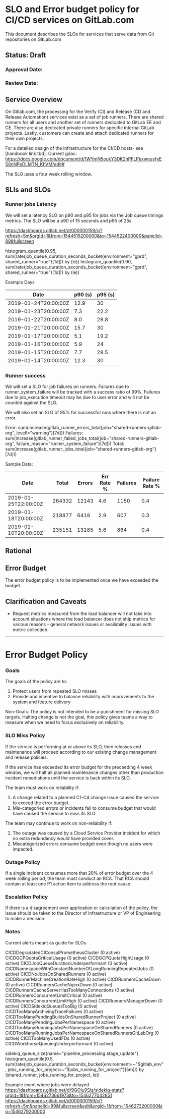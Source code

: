 # SLO and Error budget policy for CI/CD services on GitLab.com

This document describes the SLOs for services that serve data from Git repositories on GitLab.com

## Status: Draft
### Approval Date:
### Review Date:

## Service Overview
On Gitlab.com, the processing for the Verify (CI) and Release (CD and Release Automation) services exist as a set of job runners.  There are shared runners for all users and another set of runners dedicated to GitLab EE and CE.  There are also dedicated private runners for specific internal GitLab projects.  Lastly, customers can create and attach dedicated runners for their own projects.

For a detailed design of the infrastructure for the CI/CD hosts- see [handbook link tbd].
Current gdoc:  https://docs.google.com/document/d/1WYmN5oukY3DK2hPFLPkxwnuyfxES8nNPeDLMTN_KhVM/edit#

The SLO uses a four week rolling window.

## SLIs and SLOs

### Runner jobs Latency

We will set a latency SLO on p90 and p95 for jobs via the Job queue timings metrics.  The SLO will be a p90 of 15 seconds and p95 of 25s.

https://dashboards.gitlab.net/d/000000159/ci?refresh=5m&orgId=1&from=1544515200000&to=1544522400000&panelId=89&fullscreen

histogram_quantile(0.95, sum(rate(job_queue_duration_seconds_bucket{environment="gprd", shared_runner="true"}[1d])) by (le))
histogram_quantile(0.90, sum(rate(job_queue_duration_seconds_bucket{environment="gprd", shared_runner="true"}[1d])) by (le))

Example Days

|Date        | p90 (s) | p95 (s) |
|--------------------|---------|-----|
|2019-01-24T20:00:00Z| 12.9 | 30 |
|2019-01-23T20:00:00Z| 7.3  | 22.2 |
|2019-01-22T20:00:00Z| 8.0  | 28.8 |
|2019-01-21T20:00:00Z| 15.7 | 30 |
|2019-01-17T20:00:00Z| 5.1  | 19.2 |
|2019-01-16T20:00:00Z| 5.9  | 24 |
|2019-01-15T20:00:00Z| 7.7  | 28.5 |
|2019-01-14T20:00:00Z| 12.3 | 30 |


### Runner success

We will set a SLO for job failures on runners.  Failures due to runner_system_failure will be tracked with a success ratio of 99%.  Failures due to job_execution timeout may be due to user error and will not be counted against the SLO.

We will also set an SLO of 95% for successful runs where there is not an error.

Error: sum(increase(gitlab_runner_errors_total{job="shared-runners-gitlab-org", level!="warning"}[7d]))
Failures: sum(increase(gitlab_runner_failed_jobs_total{job="shared-runners-gitlab-org", failure_reason="runner_system_failure"}[7d]))
Total: sum(increase(gitlab_runner_jobs_total{job="shared-runners-gitlab-org"}[7d]))

Sample Data:

|Date                | Total   | Errors | Err Rate %| Failures | Failure Rate %|
|--------------------|---------|--------|-----|----------------|---------------|
|2019-01-25T22:00:00Z| 264332  | 12143  | 4.6 |  1150          | 0.4 |
|2019-01-18T20:00:00Z| 218877  | 6418   | 2.9 |  607           | 0.3 |
|2019-01-10T20:00:00Z| 235151  | 13185  | 5.6 |  864           | 0.4 |

## Rational


## Error Budget

The error budget policy is to be implemented once we have exceeded the budget.


## Clarification and Caveats

* Request metrics measured from the load balancer will not take into account situations where the load balancer does not ship metrics for various reasons - general network issues or availability issues with metric collection.

-------------------------------------------

# Error Budget Policy

### Goals
The goals of the policy are to:
1. Protect users from repeated SLO misses
2. Provide and incentive to balance reliability with improvements to the system and feature delivery

Non-Goals: The policy is not intended to be a punishment for missing SLO targets.  Halting change is not the goal, this policy gives teams a way to measure when we need to focus exclusively on reliability.


### SLO Miss Policy

If the service is performing at or above its SLO, then releases and maintenance will proceed according to our exisitng change management and release policies.

If the service has exceeded its error budget for the preceeding 4 week window, we will halt all planned maintenance changes other than production incident remediations until the service is back within its SLO.

The team must work on reliability if:

1. A change related to a planned C1-C4 change issue caused the service to exceed the error budget.
2. Mis-categoried errors or incidents fail to consume budget that would have caused the service to miss its SLO.

The team may continue to work on non-reliability if:

1.  The outage was caused by a Cloud Service Provider incident for which no extra redundancy would have provided cover.
2.  Miscategorized errors consume budget even though no users were impacted.

### Outage Policy
If a single incident consumes more that 20% of error budget over the 4 week rolling period, the team must conduct an RCA.  That RCA should contain at least one P1 action item to address the root cause.

### Escalation Policy

If there is a disagreement over application or calculation of the policy, the issue should be taken to the Director of Infrastructure or VP of Engineering to make a decision.


### Notes

Current alerts meant as guide for SLOs

CICDDegradatedCIConsulPrometheusCluster (0 active)
CICDGCPQuotaCriticalUsage (0 active)
CICDGCPQuotaHighUsage (0 active)
CICDJobQueueDurationUnderperformant (0 active)
CICDNamespaceWithConstantNumberOfLongRunningRepeatedJobs (0 active)
CICDNoJobsOnSharedRunners (0 active)
CICDRunnerMachineCreationRateHigh (0 active)
CICDRunnersCacheDown (0 active)
CICDRunnersCacheNginxDown (0 active)
CICDRunnersCacheServerHasTooManyConnections (0 active)
CICDRunnersConcurrentLimitCritical (0 active)
CICDRunnersConcurrentLimitHigh (0 active)
CICDRunnersManagerDown (0 active)
CICDSidekiqQueuesTooBig (0 active)
CICDTooManyArchivingTraceFailures (0 active)
CICDTooManyPendingBuildsOnSharedRunnerProject (0 active)
CICDTooManyPendingJobsPerNamespace (0 active)
CICDTooManyRunningJobsPerNamespaceOnSharedRunners (0 active)
CICDTooManyRunningJobsPerNamespaceOnSharedRunnersGitLabOrg (0 active)
CICDTooManyUsedFDs (0 active)
CICDWorkhorseQueuingUnderperformant (0 active)



sidekiq_queue_size{name="pipeline_processing:stage_update"}
histogram_quantile(0.5, sum(rate(job_queue_duration_seconds_bucket{environment=~"$gitlab_env", jobs_running_for_project=~"$jobs_running_for_project"}[5m])) by (shared_runner, jobs_running_for_project, le))

Example event where jobs were delayed
https://dashboards.gitlab.net/d/9GOIu9Siz/sidekiq-stats?orgId=1&from=1546273661973&to=1546277042851
https://dashboards.gitlab.net/d/000000159/ci?refresh=5m&panelId=89&fullscreen&edit&orgId=1&from=1546273200000&to=1546279200000
